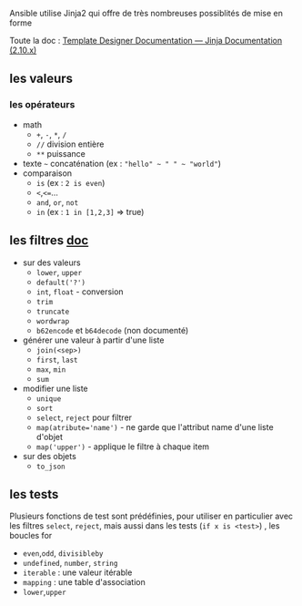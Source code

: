 Ansible utilise Jinja2 qui offre de très nombreuses possiblités de mise
en forme

Toute la doc : [Template Designer Documentation — Jinja Documentation (2.10.x)](https://jinja.palletsprojects.com/en/2.10.x/templates/#expressions)

## les valeurs

### les opérateurs
- math
  - `+`, `-`, `*`, `/`
  - `//` division entière
  - `**` puissance
- texte
  `~` concaténation (ex : `"hello" ~ " " ~ "world"`)  
- comparaison
  - `is` (ex : `2 is even`)
  - `<`,`<=`...
  - `and`, `or`, `not` 
  - `in` (ex : `1 in [1,2,3]` => true)

## les filtres [doc](https://jinja.palletsprojects.com/en/2.10.x/templates/#list-of-builtin-filters)

- sur des valeurs
  - `lower`, `upper`
  - `default('?')`
  -  `int`, `float` - conversion
  - `trim`
  - `truncate`
  - `wordwrap`
  - `b62encode` et `b64decode` (non documenté)
- générer une valeur à partir d'une liste
  - `join(<sep>)`
  - `first`, `last`
  - `max`, `min`
  - `sum`
- modifier une liste
  - `unique`
  - `sort`
  - `select`, `reject` pour filtrer
  - `map(atribute='name')` - ne garde que l'attribut name d'une liste d'objet
  - `map('upper')` - applique le filtre à chaque item
- sur des objets
  - `to_json`  

## les tests

Plusieurs fonctions de test sont prédéfinies, pour utiliser en particulier
avec les filtres `select`, `reject`, mais aussi dans les tests (`if x is <test>`)
, les boucles for
- `even`,`odd`, `divisibleby`
- `undefined`, `number`, `string`
- `iterable` : une valeur itérable
- `mapping` : une table d'association
- `lower`,`upper`